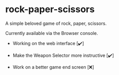 # rock-paper-scissors
A simple beloved game of rock, paper, scissors.

Currently available via the Browser console.

- Working on the web interface [✔️]

- Make the Weapon Selector more instructive [✔️]

- Work on a better game end screen [❌]